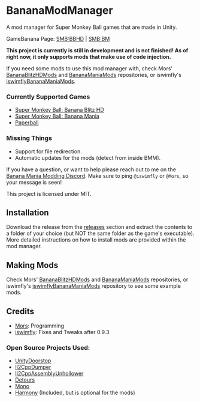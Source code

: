# BananaModManager

A mod manager for Super Monkey Ball games that are made in Unity.

GameBanana Page: [SMB:BBHD](https://gamebanana.com/tools/7464) | [SMB:BM](https://gamebanana.com/tools/7542)

**This project is currently is still in development and is not finished! As of right now, it only supports mods that make use of code injection.**

If you need some mods to use this mod manager with, check Mors' [BananaBlitzHDMods](https://github.com/MorsGames/BananaBlitzHDMods) and [BananaManiaMods](https://github.com/MorsGames/BananaManiaMods) repositories, or iswimfly's [iswimflyBananaManiaMods](https://github.com/iswimfly/iswimflyBananaManiaMods).

### Currently Supported Games

- [Super Monkey Ball: Banana Blitz HD](https://store.steampowered.com/app/1061730/Super_Monkey_Ball_Banana_Blitz_HD)
- [Super Monkey Ball: Banana Mania](https://store.steampowered.com/app/1316910/Super_Monkey_Ball_Banana_Mania/)
- [Paperball](https://store.steampowered.com/app/1198510/Paperball/)

### Missing Things

- Support for file redirection.
- Automatic updates for the mods (detect from inside BMM).

If you have a question, or want to help please reach out to me on the [Banana Mania Modding Discord](https://discord.gg/vuZWDMzzye). Make sure to ping `@iswimfly` or `@Mors`, so your message is seen!

This project is licensed under MIT.

## Installation

Download the release from the [releases](https://github.com/MorsGames/BananaModManager/releases) section and extract the contents to a folder of your choice (but NOT the same folder as the game's executable). More detailed instructions on how to install mods are provided within the mod manager.

## Making Mods

Check Mors' [BananaBlitzHDMods](https://github.com/MorsGames/BananaBlitzHDMods) and [BananaManiaMods](https://github.com/MorsGames/BananaManiaMods) repositories, or iswimfly's [iswimflyBananaManiaMods](https://github.com/iswimfly/iswimflyBananaManiaMods) repository to see some example mods.

## Credits

- [Mors](http://mors-games.com): Programming
- [iswimfly](https://www.twitch.tv/iswimfly556): Fixes and Tweaks after 0.9.3

### Open Source Projects Used:

- [UnityDoorstop](https://github.com/NeighTools/UnityDoorstop)
- [Il2CppDumper](https://github.com/Perfare/Il2CppDumper)
- [Il2CppAssemblyUnhollower](https://github.com/knah/Il2CppAssemblyUnhollower)
- [Detours](https://github.com/microsoft/Detours)
- [Mono](https://github.com/mono/mono)
- [Harmony](https://github.com/pardeike/Harmony) (Included, but is optional for the mods)
